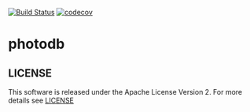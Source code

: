 [![Build Status](https://travis-ci.org/jmarin/photodb.svg?branch=master)](https://travis-ci.org/jmarin/photodb) [![codecov](https://codecov.io/gh/jmarin/photodb/branch/master/graph/badge.svg)](https://codecov.io/gh/jmarin/photodb)

# photodb

## LICENSE

This software is released under the Apache License Version 2. For more details see [LICENSE](LICENSE)